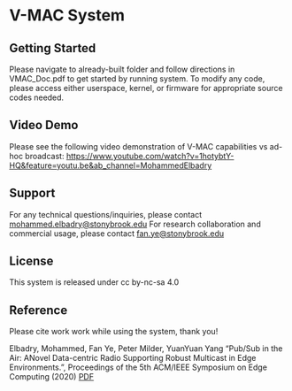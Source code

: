 # V-MAC System

## Getting Started

Please navigate to already-built folder and follow directions in VMAC_Doc.pdf to get started by running system. To modify any code, please access either userspace, kernel, or firmware for appropriate source codes needed.

## Video Demo

Please see the following video demonstration of V-MAC capabilities vs ad-hoc broadcast: https://www.youtube.com/watch?v=1hotybtY-HQ&feature=youtu.be&ab_channel=MohammedElbadry

## Support

For any technical questions/inquiries, please contact mohammed.elbadry@stonybrook.edu
For research collaboration and commercial usage, please contact fan.ye@stonybrook.edu

## License

This system is released under cc by-nc-sa 4.0


## Reference

Please cite work work while using the system, thank you!

Elbadry, Mohammed, Fan Ye, Peter Milder, YuanYuan Yang “Pub/Sub in the Air: ANovel Data-centric
Radio Supporting Robust Multicast in Edge Environments.”, Proceedings of the 5th ACM/IEEE
Symposium on Edge Computing (2020) [PDF](http://www.ece.stonybrook.edu/~fanye/papers/sec20-vmac.pdf)
